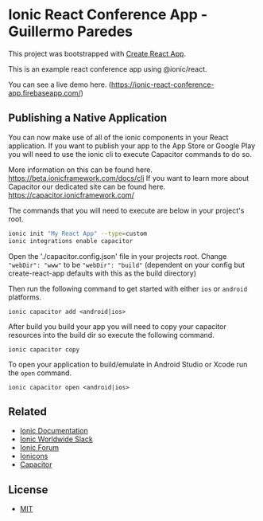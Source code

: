 # Ionic React Conference App - Guillermo Paredes

This project was bootstrapped with [Create React App](https://github.com/facebook/create-react-app).

This is an example react conference app using @ionic/react.

You can see a live demo here. (https://ionic-react-conference-app.firebaseapp.com/)


## Publishing a Native Application

You can now make use of all of the ionic components in your React application.
If you want to publish your app to the App Store or Google Play you will need to use the ionic cli to execute Capacitor commands to do so.

More information on this can be found here. https://beta.ionicframework.com/docs/cli
If you want to learn more about Capacitor our dedicated site can be found here. https://capacitor.ionicframework.com/

The commands that you will need to execute are below in your project's root.
```sh
ionic init "My React App" --type=custom
ionic integrations enable capacitor
```

Open the './capacitor.config.json' file in your projects root.
Change `"webDir": "www"` to be `"webDir": "build"` (dependent on your config but create-react-app defaults with this as the build directory)

Then run the following command to get started with either `ios` or `android` platforms.
```
ionic capacitor add <android|ios>
```

After build you build your app you will need to copy your capacitor resources into the build dir so execute the following command.
```
ionic capacitor copy
```

To open your application to build/emulate in Android Studio or Xcode run the `open` command.
```
ionic capacitor open <android|ios>
```

## Related

* [Ionic Documentation](https://ionicframework.com/docs/)
* [Ionic Worldwide Slack](http://ionicworldwide.herokuapp.com/)
* [Ionic Forum](https://forum.ionicframework.com/)
* [Ionicons](http://ionicons.com/)
* [Capacitor](https://capacitor.ionicframework.com/)


## License

* [MIT](https://raw.githubusercontent.com/ionic-team/ionic/master/LICENSE)
